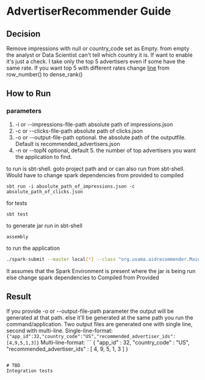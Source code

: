 # AdvertiserRecommender Guide
## Decision 
Remove impressions with null or country_code set as Empty. from empty the analyst or Data Scientist can't tell which country it is. 
If want to enable it's just a check.
I take only the top 5 advertisers even if some have the same rate. If you want top 5 with different rates change
[line](https://github.com/usamaB/AdvertiserRecommender/blob/master/src/main/scala/org/usama/aidrecommender/jobs/AdvertiserRecommender.scala#L162) from row_number() to dense_rank()

## How to Run
### parameters 
1) -i or --impressions-file-path absolute path of impressions.json
2) -c or --clicks-file-path absolute path of clicks.json
3) -o or --output-file-path optional. the absolute path of the outputfile. Default is recommended_advertisers.json
4) -n or --topN optional, default 5. the number of top advertisers you want the application to find.  
 
to run is sbt-shell. goto project path and or can also run from sbt-shell. Would have to change spark dependencies from provided to compiled
```sbtshell
sbt run -i absolute_path_of_impressions.json -c absolute_path_of_clicks.json
```

for tests
```sbtshell
sbt test
```

to generate jar run in sbt-shell
```sbtshell
assembly
```
 
to run the application
```bash 
./spark-submit --master local[*] --class "org.usama.aidrecommender.Main" asbolute_path_to_AdvertiserRecommender.jar -i impressions.json -c clicks.json
```
It assumes that the Spark Environment is present where the jar is being run else change spark dependencies to Compiled from Provided

## Result
If you provide -o or --output-file-path parameter the output will be generated at that path. else it'll be generated at the same path you run the command/application.
Two output files are generated one with single line, second with multi-line.
Single-line-format: ```{"app_id":32,"country_code":"US","recommended_advertiser_ids":[4,9,5,1,3]}```
Multi-line-format:  ```
{
  "app_id" : 32,
  "country_code" : "US",
  "recommended_advertiser_ids" : [
    4,
    9,
    5,
    1,
    3
  ]
}
```

# TBD
Integration tests
